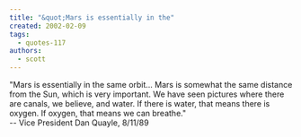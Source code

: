 ```yaml
---
title: "&quot;Mars is essentially in the"
created: 2002-02-09
tags: 
  - quotes-117
authors: 
  - scott
---
```


"Mars is essentially in the same orbit... Mars is somewhat the same distance from the Sun, which is very important. We have seen pictures where there are canals, we believe, and water. If there is water, that means there is oxygen. If oxygen, that means we can breathe."  
\-- Vice President Dan Quayle, 8/11/89
